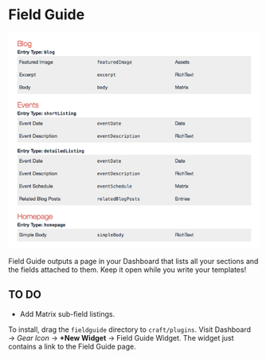 # Field Guide

![Field Guide screenshot](screenshot.png)

Field Guide outputs a page in your Dashboard that lists all your sections and the fields attached to them. Keep it open while you write your templates!

TO DO
-----

- Add Matrix sub-field listings.

To install, drag the `fieldguide` directory to `craft/plugins`. Visit Dashboard → *Gear Icon* → **+New Widget** → Field Guide Widget. The widget just contains a link to the Field Guide page.

